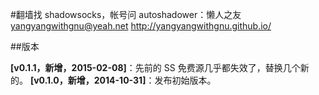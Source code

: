 #翻墙找 shadowsocks，帐号问 autoshadower：懒人之友
yangyangwithgnu@yeah.net
http://yangyangwithgnu.github.io/

##版本

**[v0.1.1，新增，2015-02-08]**：先前的 SS 免费源几乎都失效了，替换几个新的。
**[v0.1.0，新增，2014-10-31]**：发布初始版本。
